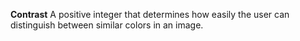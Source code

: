 **Contrast** A positive integer that determines how easily the user can distinguish between similar colors in an image.
